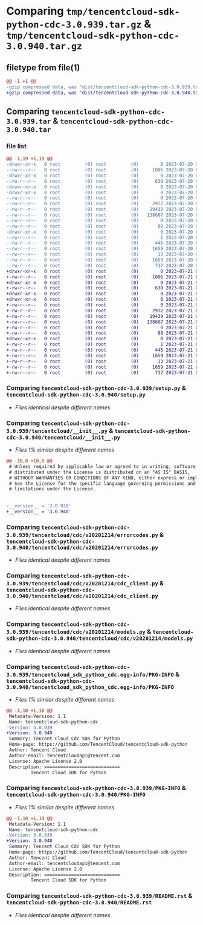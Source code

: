 # Comparing `tmp/tencentcloud-sdk-python-cdc-3.0.939.tar.gz` & `tmp/tencentcloud-sdk-python-cdc-3.0.940.tar.gz`

## filetype from file(1)

```diff
@@ -1 +1 @@
-gzip compressed data, was "dist/tencentcloud-sdk-python-cdc-3.0.939.tar", last modified: Thu Jul 20 00:19:41 2023, max compression
+gzip compressed data, was "dist/tencentcloud-sdk-python-cdc-3.0.940.tar", last modified: Fri Jul 21 00:24:37 2023, max compression
```

## Comparing `tencentcloud-sdk-python-cdc-3.0.939.tar` & `tencentcloud-sdk-python-cdc-3.0.940.tar`

### file list

```diff
@@ -1,19 +1,19 @@
-drwxr-xr-x   0 root         (0) root         (0)        0 2023-07-20 00:19:41.000000 tencentcloud-sdk-python-cdc-3.0.939/
--rw-r--r--   0 root         (0) root         (0)     1006 2023-07-20 00:19:41.000000 tencentcloud-sdk-python-cdc-3.0.939/setup.py
-drwxr-xr-x   0 root         (0) root         (0)        0 2023-07-20 00:19:41.000000 tencentcloud-sdk-python-cdc-3.0.939/tencentcloud/
--rw-r--r--   0 root         (0) root         (0)      630 2023-07-20 00:19:41.000000 tencentcloud-sdk-python-cdc-3.0.939/tencentcloud/__init__.py
-drwxr-xr-x   0 root         (0) root         (0)        0 2023-07-20 00:19:41.000000 tencentcloud-sdk-python-cdc-3.0.939/tencentcloud/cdc/
-drwxr-xr-x   0 root         (0) root         (0)        0 2023-07-20 00:19:41.000000 tencentcloud-sdk-python-cdc-3.0.939/tencentcloud/cdc/v20201214/
--rw-r--r--   0 root         (0) root         (0)        0 2023-07-20 00:19:41.000000 tencentcloud-sdk-python-cdc-3.0.939/tencentcloud/cdc/v20201214/__init__.py
--rw-r--r--   0 root         (0) root         (0)     2972 2023-07-20 00:19:41.000000 tencentcloud-sdk-python-cdc-3.0.939/tencentcloud/cdc/v20201214/errorcodes.py
--rw-r--r--   0 root         (0) root         (0)    19439 2023-07-20 00:19:41.000000 tencentcloud-sdk-python-cdc-3.0.939/tencentcloud/cdc/v20201214/cdc_client.py
--rw-r--r--   0 root         (0) root         (0)   138667 2023-07-20 00:19:41.000000 tencentcloud-sdk-python-cdc-3.0.939/tencentcloud/cdc/v20201214/models.py
--rw-r--r--   0 root         (0) root         (0)        0 2023-07-20 00:19:41.000000 tencentcloud-sdk-python-cdc-3.0.939/tencentcloud/cdc/__init__.py
--rw-r--r--   0 root         (0) root         (0)       88 2023-07-20 00:19:41.000000 tencentcloud-sdk-python-cdc-3.0.939/setup.cfg
-drwxr-xr-x   0 root         (0) root         (0)        0 2023-07-20 00:19:41.000000 tencentcloud-sdk-python-cdc-3.0.939/tencentcloud_sdk_python_cdc.egg-info/
--rw-r--r--   0 root         (0) root         (0)        1 2023-07-20 00:19:41.000000 tencentcloud-sdk-python-cdc-3.0.939/tencentcloud_sdk_python_cdc.egg-info/dependency_links.txt
--rw-r--r--   0 root         (0) root         (0)      445 2023-07-20 00:19:41.000000 tencentcloud-sdk-python-cdc-3.0.939/tencentcloud_sdk_python_cdc.egg-info/SOURCES.txt
--rw-r--r--   0 root         (0) root         (0)     1659 2023-07-20 00:19:41.000000 tencentcloud-sdk-python-cdc-3.0.939/tencentcloud_sdk_python_cdc.egg-info/PKG-INFO
--rw-r--r--   0 root         (0) root         (0)       13 2023-07-20 00:19:41.000000 tencentcloud-sdk-python-cdc-3.0.939/tencentcloud_sdk_python_cdc.egg-info/top_level.txt
--rw-r--r--   0 root         (0) root         (0)     1659 2023-07-20 00:19:41.000000 tencentcloud-sdk-python-cdc-3.0.939/PKG-INFO
--rw-r--r--   0 root         (0) root         (0)      737 2023-07-20 00:19:41.000000 tencentcloud-sdk-python-cdc-3.0.939/README.rst
+drwxr-xr-x   0 root         (0) root         (0)        0 2023-07-21 00:24:37.000000 tencentcloud-sdk-python-cdc-3.0.940/
+-rw-r--r--   0 root         (0) root         (0)     1006 2023-07-21 00:24:37.000000 tencentcloud-sdk-python-cdc-3.0.940/setup.py
+drwxr-xr-x   0 root         (0) root         (0)        0 2023-07-21 00:24:37.000000 tencentcloud-sdk-python-cdc-3.0.940/tencentcloud/
+-rw-r--r--   0 root         (0) root         (0)      630 2023-07-21 00:24:37.000000 tencentcloud-sdk-python-cdc-3.0.940/tencentcloud/__init__.py
+drwxr-xr-x   0 root         (0) root         (0)        0 2023-07-21 00:24:37.000000 tencentcloud-sdk-python-cdc-3.0.940/tencentcloud/cdc/
+drwxr-xr-x   0 root         (0) root         (0)        0 2023-07-21 00:24:37.000000 tencentcloud-sdk-python-cdc-3.0.940/tencentcloud/cdc/v20201214/
+-rw-r--r--   0 root         (0) root         (0)        0 2023-07-21 00:24:37.000000 tencentcloud-sdk-python-cdc-3.0.940/tencentcloud/cdc/v20201214/__init__.py
+-rw-r--r--   0 root         (0) root         (0)     2972 2023-07-21 00:24:37.000000 tencentcloud-sdk-python-cdc-3.0.940/tencentcloud/cdc/v20201214/errorcodes.py
+-rw-r--r--   0 root         (0) root         (0)    19439 2023-07-21 00:24:37.000000 tencentcloud-sdk-python-cdc-3.0.940/tencentcloud/cdc/v20201214/cdc_client.py
+-rw-r--r--   0 root         (0) root         (0)   138667 2023-07-21 00:24:37.000000 tencentcloud-sdk-python-cdc-3.0.940/tencentcloud/cdc/v20201214/models.py
+-rw-r--r--   0 root         (0) root         (0)        0 2023-07-21 00:24:37.000000 tencentcloud-sdk-python-cdc-3.0.940/tencentcloud/cdc/__init__.py
+-rw-r--r--   0 root         (0) root         (0)       88 2023-07-21 00:24:37.000000 tencentcloud-sdk-python-cdc-3.0.940/setup.cfg
+drwxr-xr-x   0 root         (0) root         (0)        0 2023-07-21 00:24:37.000000 tencentcloud-sdk-python-cdc-3.0.940/tencentcloud_sdk_python_cdc.egg-info/
+-rw-r--r--   0 root         (0) root         (0)        1 2023-07-21 00:24:37.000000 tencentcloud-sdk-python-cdc-3.0.940/tencentcloud_sdk_python_cdc.egg-info/dependency_links.txt
+-rw-r--r--   0 root         (0) root         (0)      445 2023-07-21 00:24:37.000000 tencentcloud-sdk-python-cdc-3.0.940/tencentcloud_sdk_python_cdc.egg-info/SOURCES.txt
+-rw-r--r--   0 root         (0) root         (0)     1659 2023-07-21 00:24:37.000000 tencentcloud-sdk-python-cdc-3.0.940/tencentcloud_sdk_python_cdc.egg-info/PKG-INFO
+-rw-r--r--   0 root         (0) root         (0)       13 2023-07-21 00:24:37.000000 tencentcloud-sdk-python-cdc-3.0.940/tencentcloud_sdk_python_cdc.egg-info/top_level.txt
+-rw-r--r--   0 root         (0) root         (0)     1659 2023-07-21 00:24:37.000000 tencentcloud-sdk-python-cdc-3.0.940/PKG-INFO
+-rw-r--r--   0 root         (0) root         (0)      737 2023-07-21 00:24:37.000000 tencentcloud-sdk-python-cdc-3.0.940/README.rst
```

### Comparing `tencentcloud-sdk-python-cdc-3.0.939/setup.py` & `tencentcloud-sdk-python-cdc-3.0.940/setup.py`

 * *Files identical despite different names*

### Comparing `tencentcloud-sdk-python-cdc-3.0.939/tencentcloud/__init__.py` & `tencentcloud-sdk-python-cdc-3.0.940/tencentcloud/__init__.py`

 * *Files 1% similar despite different names*

```diff
@@ -10,8 +10,8 @@
 # Unless required by applicable law or agreed to in writing, software
 # distributed under the License is distributed on an "AS IS" BASIS,
 # WITHOUT WARRANTIES OR CONDITIONS OF ANY KIND, either express or implied.
 # See the License for the specific language governing permissions and
 # limitations under the License.
 
 
-__version__ = '3.0.939'
+__version__ = '3.0.940'
```

### Comparing `tencentcloud-sdk-python-cdc-3.0.939/tencentcloud/cdc/v20201214/errorcodes.py` & `tencentcloud-sdk-python-cdc-3.0.940/tencentcloud/cdc/v20201214/errorcodes.py`

 * *Files identical despite different names*

### Comparing `tencentcloud-sdk-python-cdc-3.0.939/tencentcloud/cdc/v20201214/cdc_client.py` & `tencentcloud-sdk-python-cdc-3.0.940/tencentcloud/cdc/v20201214/cdc_client.py`

 * *Files identical despite different names*

### Comparing `tencentcloud-sdk-python-cdc-3.0.939/tencentcloud/cdc/v20201214/models.py` & `tencentcloud-sdk-python-cdc-3.0.940/tencentcloud/cdc/v20201214/models.py`

 * *Files identical despite different names*

### Comparing `tencentcloud-sdk-python-cdc-3.0.939/tencentcloud_sdk_python_cdc.egg-info/PKG-INFO` & `tencentcloud-sdk-python-cdc-3.0.940/tencentcloud_sdk_python_cdc.egg-info/PKG-INFO`

 * *Files 1% similar despite different names*

```diff
@@ -1,10 +1,10 @@
 Metadata-Version: 1.1
 Name: tencentcloud-sdk-python-cdc
-Version: 3.0.939
+Version: 3.0.940
 Summary: Tencent Cloud Cdc SDK for Python
 Home-page: https://github.com/TencentCloud/tencentcloud-sdk-python
 Author: Tencent Cloud
 Author-email: tencentcloudapi@tencent.com
 License: Apache License 2.0
 Description: ============================
         Tencent Cloud SDK for Python
```

### Comparing `tencentcloud-sdk-python-cdc-3.0.939/PKG-INFO` & `tencentcloud-sdk-python-cdc-3.0.940/PKG-INFO`

 * *Files 1% similar despite different names*

```diff
@@ -1,10 +1,10 @@
 Metadata-Version: 1.1
 Name: tencentcloud-sdk-python-cdc
-Version: 3.0.939
+Version: 3.0.940
 Summary: Tencent Cloud Cdc SDK for Python
 Home-page: https://github.com/TencentCloud/tencentcloud-sdk-python
 Author: Tencent Cloud
 Author-email: tencentcloudapi@tencent.com
 License: Apache License 2.0
 Description: ============================
         Tencent Cloud SDK for Python
```

### Comparing `tencentcloud-sdk-python-cdc-3.0.939/README.rst` & `tencentcloud-sdk-python-cdc-3.0.940/README.rst`

 * *Files identical despite different names*

